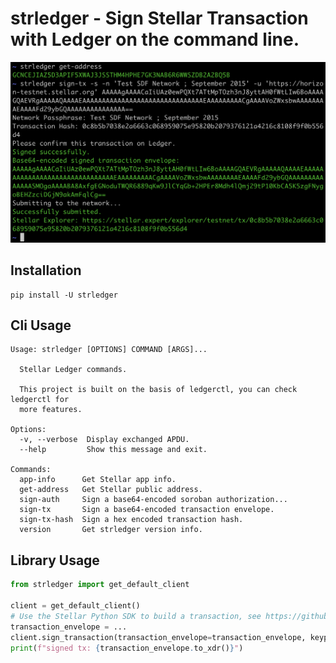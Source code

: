 # strledger - Sign Stellar Transaction with Ledger on the command line.

![example](https://github.com/lightsail-network/strledger/blob/main/img/example.png)

## Installation
```shell
pip install -U strledger
```

## Cli Usage
```text
Usage: strledger [OPTIONS] COMMAND [ARGS]...

  Stellar Ledger commands.

  This project is built on the basis of ledgerctl, you can check ledgerctl for
  more features.

Options:
  -v, --verbose  Display exchanged APDU.
  --help         Show this message and exit.

Commands:
  app-info      Get Stellar app info.
  get-address   Get Stellar public address.
  sign-auth     Sign a base64-encoded soroban authorization...
  sign-tx       Sign a base64-encoded transaction envelope.
  sign-tx-hash  Sign a hex encoded transaction hash.
  version       Get strledger version info.
```

## Library Usage

```python
from strledger import get_default_client

client = get_default_client()
# Use the Stellar Python SDK to build a transaction, see https://github.com/StellarCN/py-stellar-base
transaction_envelope = ...
client.sign_transaction(transaction_envelope=transaction_envelope, keypair_index=0)
print(f"signed tx: {transaction_envelope.to_xdr()}")
```